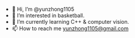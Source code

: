 - 👋 Hi, I’m @yunzhong1105
- 👀 I’m interested in basketball.
- 🌱 I’m currently learning C++ & computer vision.
- 📫 How to reach me yunzhong1105@gmail.com

<!---
yunzhong1105/yunzhong1105 is a ✨ special ✨ repository because its `README.md` (this file) appears on your GitHub profile.
You can click the Preview link to take a look at your changes.
--->
